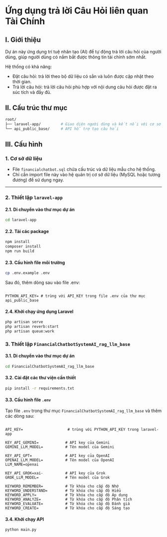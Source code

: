 # Ứng dụng trả lời Câu Hỏi liên quan Tài Chính

## I. Giới thiệu

Dự án này ứng dụng trí tuệ nhân tạo (AI) để tự động trả lời câu hỏi của người dùng, giúp người dùng có nắm bắt được thông tin tài chính sớm nhất.

Hệ thống có khả năng:
- Đặt câu hỏi: trả lời theo bộ dữ liệu có sẳn và luôn được cập nhật theo thời gian.
- Trả lời câu hỏi: trả lời câu hỏi phù hợp với nội dung câu hỏi được đặt ra súc tích và đầy đủ.

## II. Cấu trúc thư mục

```bash
root/
├── laravel-app/         # Giao diện người dùng và kết nối với cơ sở dữ liệu
└── api_public_base/     # API hỗ trợ tạo câu hỏi
```
## III. Cấu hình

### 1. Cơ sở dữ liệu
- File `financialchatbot.sql` chứa cấu trúc và dữ liệu mẫu cho hệ thống.
- Chỉ cần import file này vào hệ quản trị cơ sở dữ liệu (MySQL hoặc tương đương) để sử dụng ngay.

---
### 2. Thiết lập `laravel-app`
#### 2.1. Di chuyển vào thư mục dự án
```bash
cd laravel-app
```
#### 2.2. Tải các package
```bash
npm install
composer install
npm run build
```
#### 2.3. Cấu hình file môi trường
```bash
cp .env.example .env
```
Sau đó, thêm dòng sau vào file .env:
<pre><code>
PYTHON_API_KEY= # trùng với API_KEY trong file .env của thư mục api_public_base
</code></pre>
#### 2.4. Khởi chạy ứng dụng Laravel
```bash
php artisan serve
php artisan reverb:start
php artisan queue:work
```
### 3. Thiết lập `FinancialChatbotSystemAI_rag_llm_base`

#### 3.1. Di chuyển vào thư mục dự án
```bash
cd FinancialChatbotSystemAI_rag_llm_base
```
#### 3.2. Cài đặt các thư viện cần thiết
```bash
pip install -r requirements.txt
```
#### 3.3. Cấu hình file `.env`

Tạo file `.env` trong thư mục `FinancialChatbotSystemAI_rag_llm_base` và thêm các dòng sau:

<pre><code>
API_KEY=                    # trùng với PYTHON_API_KEY trong laravel-app

KEY_API_GEMINI=            # API key của Gemini
GEMINI_LLM_MODEL=          # Tên model của Gemini

KEY_API_GPT=               # API key của OpenAI
OPENAI_LLM_MODEL=          # Tên model của OpenAI
LLM_NAME=openai

KEY_API_GROK=xai-          # API key của Grok
GROK_LLM_MODEL=            # Tên model của Grok

KEYWORD_REMEMBER=          # Từ khóa cho cấp độ Nhớ
KEYWORD_UNDERSTAND=        # Từ khóa cho cấp độ Hiểu
KEYWORD_APPLY=             # Từ khóa cho cấp độ Áp dụng
KEYWORD_ANALYZE=           # Từ khóa cho cấp độ Phân tích
KEYWORD_EVALUATE=          # Từ khóa cho cấp độ Đánh giá
KEYWORD_CREATE=            # Từ khóa cho cấp độ Sáng tạo
</code></pre>

#### 3.4. Khởi chạy API
```bash
python main.py
```
